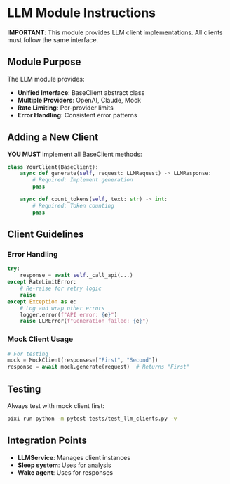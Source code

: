 # LLM Module Instructions

**IMPORTANT**: This module provides LLM client implementations. All clients must follow the same interface.

## Module Purpose

The LLM module provides:
- **Unified Interface**: BaseClient abstract class
- **Multiple Providers**: OpenAI, Claude, Mock
- **Rate Limiting**: Per-provider limits
- **Error Handling**: Consistent error patterns

## Adding a New Client

**YOU MUST** implement all BaseClient methods:
```python
class YourClient(BaseClient):
    async def generate(self, request: LLMRequest) -> LLMResponse:
        # Required: Implement generation
        pass

    async def count_tokens(self, text: str) -> int:
        # Required: Token counting
        pass
```

## Client Guidelines

### Error Handling
```python
try:
    response = await self._call_api(...)
except RateLimitError:
    # Re-raise for retry logic
    raise
except Exception as e:
    # Log and wrap other errors
    logger.error(f"API error: {e}")
    raise LLMError(f"Generation failed: {e}")
```

### Mock Client Usage
```python
# For testing
mock = MockClient(responses=["First", "Second"])
response = await mock.generate(request)  # Returns "First"
```

## Testing

Always test with mock client first:
```bash
pixi run python -m pytest tests/test_llm_clients.py -v
```

## Integration Points

- **LLMService**: Manages client instances
- **Sleep system**: Uses for analysis
- **Wake agent**: Uses for responses
